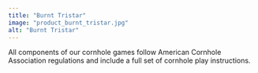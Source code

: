 ```yaml
---
title: "Burnt Tristar"
image: "product_burnt_tristar.jpg"
alt: "Burnt Tristar"
---
```


All components of our cornhole games follow American Cornhole Association regulations and include a full set of cornhole play instructions.
